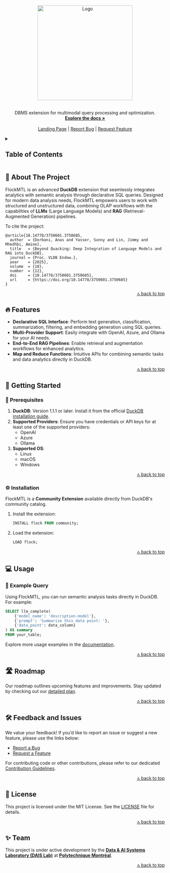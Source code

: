 <a id="readme-top"></a>

<br />

<div align="center">
  <a href="https://dais-polymtl.github.io/flock/">
    <img src="docs/static/flock-square-readme.png" alt="Logo" height="300">
  </a>
  <br /><br />
  <p align="center">
    DBMS extension for multimodal query processing and optimization.
    <br />
    <a href="https://dais-polymtl.github.io/flock/docs/what-is-flock"><strong>Explore the docs »</strong></a>
    <br />
    <br />
    <a href="https://dais-polymtl.github.io/flock/">Landing Page</a>
    |
    <a href="https://github.com/dais-polymtl/flock/issues/new?labels=bug&template=bug-report.md">Report Bug</a>
    |
    <a href="https://github.com/dais-polymtl/flock/issues/new?labels=enhancement&template=feature-request.md">Request Feature</a>
  </p>
</div>

<details>
  <summary>
    <h2>Table of Contents</h2>
  </summary>
  <ol>
    <li><a href="#-about-the-project">About The Project</a></li>
    <li><a href="#-features">Features</a></li>
    <li>
      <a href="#-getting-started">Getting Started</a>
      <ul>
        <li><a href="#-prerequisites">Prerequisites</a></li>
        <li><a href="#⚙-installation">Installation</a></li>
      </ul>
    </li>
    <li><a href="#-usage">Usage</a></li>
    <li><a href="#-roadmap">Roadmap</a></li>
    <li><a href="#-feedback-and-issues">Feedback and Issues</a></li>
    <li><a href="#-license">License</a></li>
    <li><a href="#-acknowledgments">Acknowledgments</a></li>
  </ol>
</details>

## 📜 About The Project

FlockMTL is an advanced **DuckDB** extension that seamlessly integrates analytics with semantic analysis through declarative SQL queries. Designed for modern data analysis needs, FlockMTL empowers users to work with structured and unstructured data, combining OLAP workflows with the capabilities of **LLMs** (Large Language Models) and **RAG** (Retrieval-Augmented Generation) pipelines.

To cite the project:
```
@article{10.14778/3750601.3750685,
  author  = {Dorbani, Anas and Yasser, Sunny and Lin, Jimmy and Mhedhbi, Amine},
  title   = {Beyond Quacking: Deep Integration of Language Models and RAG into DuckDB},
  journal = {Proc. VLDB Endow.},
  year    = {2025},
  volume  = {18},
  number  = {12},
  doi     = {10.14778/3750601.3750685},
  url     = {https://doi.org/10.14778/3750601.3750685}
}
```

<p align="right"><a href="#readme-top">🔝 back to top</a></p>

## 🔥 Features

- **Declarative SQL Interface**: Perform text generation, classification, summarization, filtering, and embedding generation using SQL queries.
- **Multi-Provider Support**: Easily integrate with OpenAI, Azure, and Ollama for your AI needs.
- **End-to-End RAG Pipelines**: Enable retrieval and augmentation workflows for enhanced analytics.
- **Map and Reduce Functions**: Intuitive APIs for combining semantic tasks and data analytics directly in DuckDB.

<p align="right"><a href="#readme-top">🔝 back to top</a></p>

## 🚀 Getting Started

### 📝 Prerequisites

1. **DuckDB**: Version 1.1.1 or later. Install it from the official [DuckDB installation guide](https://duckdb.org/docs/installation/).
2. **Supported Providers**: Ensure you have credentials or API keys for at least one of the supported providers:
   - OpenAI
   - Azure
   - Ollama
3. **Supported OS**:
   - Linux
   - macOS
   - Windows

<p align="right"><a href="#readme-top">🔝 back to top</a></p>

### ⚙️ Installation

FlockMTL is a **Community Extension** available directly from DuckDB's community catalog.

1. Install the extension:
   ```sql
   INSTALL flock FROM community;
   ```
2. Load the extension:
   ```sql
   LOAD flock;
   ```

<p align="right"><a href="#readme-top">🔝 back to top</a></p>

## 💻 Usage

### 🔧 Example Query

Using FlockMTL, you can run semantic analysis tasks directly in DuckDB. For example:

```sql
SELECT llm_complete(
    {'model_name': 'description-model'},
    {'prompt': 'Summarize this data point: '},
    {'data_point': data_column}
) AS summary
FROM your_table;
```

Explore more usage examples in the [documentation](https://dais-polymtl.github.io/flock/docs/supported-providers/openai).

<p align="right"><a href="#readme-top">🔝 back to top</a></p>

## 🛣️ Roadmap

Our roadmap outlines upcoming features and improvements. Stay updated by checking out our [detailed plan](https://github.com/dais-polymtl/flock/issues/39).

<p align="right"><a href="#readme-top">🔝 back to top</a></p>

## 🛠️ Feedback and Issues

We value your feedback! If you’d like to report an issue or suggest a new feature, please use the links below:

- <a href="https://github.com/dais-polymtl/flock/issues/new?labels=bug&template=bug-report.md">Report a Bug</a>
- <a href="https://github.com/dais-polymtl/flock/issues/new?labels=enhancement&template=feature-request.md">Request a Feature</a>

For contributing code or other contributions, please refer to our dedicated [Contribution Guidelines](#).

<p align="right"><a href="#readme-top">🔝 back to top</a></p>

## 📝 License

This project is licensed under the MIT License. See the [LICENSE](LICENSE) file for details.

<p align="right"><a href="#readme-top">🔝 back to top</a></p>

## ✨ Team

This project is under active development by the [**Data & AI Systems Laboratory (DAIS Lab)**](https://github.com/dais-polymtl) at [**Polytechnique Montréal**](https://www.polymtl.ca/).

<p align="right"><a href="#readme-top">🔝 back to top</a></p>
